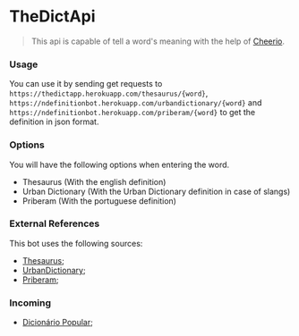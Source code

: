 # TheDictApi

> This api is capable of tell a word's meaning with the help of [Cheerio](https://cheerio.js.org/).

### Usage

You can use it by sending get requests to `https://thedictapp.herokuapp.com/thesaurus/{word}`, `https://ndefinitionbot.herokuapp.com/urbandictionary/{word}` and `https://ndefinitionbot.herokuapp.com/priberam/{word}` to get the definition in json format.

### Options

You will have the following options when entering the word.

- Thesaurus (With the english definition)
- Urban Dictionary (With the Urban Dictionary definition in case of slangs)
- Priberam (With the portuguese definition)

### External References

This bot uses the following sources:

- [Thesaurus](http://word.com);
- [UrbanDictionary](http://urbandictionary.com);
- [Priberam](https://dicionario.priberam.org);

### Incoming

- [Dicionário Popular](https://www.dicionariopopular.com/);

